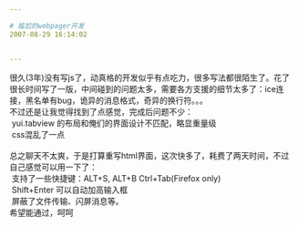```yaml
---

# 尴尬的webpager开发
2007-08-29 16:14:02


---
```



很久(3年)没有写js了，动真格的开发似乎有点吃力，很多写法都很陌生了。花了很长时间写了一版，中间碰到的问题太多，需要各方支援的细节太多了：ice连接，黑名单有bug，诡异的消息格式，奇异的换行符。。。<br />
不过还是让我觉得找到了点感觉，完成后问题不少：<br />
&nbsp;yui.tabview 的布局和俺们的界面设计不匹配，略显重量级<br />
&nbsp;css混乱了一点<br />
<br />
总之聊天不太爽，于是打算重写html界面，这次快多了，耗费了两天时间，不过自己感觉可以用一下了：<br />
&nbsp;支持了一些快捷键：ALT+S, ALT+B Ctrl+Tab(Firefox only)<br />
&nbsp;Shift+Enter 可以自动加高输入框<br />
&nbsp;屏蔽了文件传输、闪屏消息等。<br />
希望能通过，呵呵<br />

